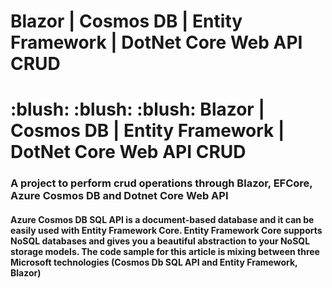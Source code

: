 # Blazor | Cosmos DB | Entity Framework | DotNet Core Web API  CRUD

<h1 align="left"> :blush: :blush: :blush: Blazor | Cosmos DB | Entity Framework | DotNet Core Web API  CRUD</h1>
<h3 align="left">A project to perform crud operations through Blazor, EFCore, Azure Cosmos DB and Dotnet Core Web API</h3>
<h4 align="left">Azure Cosmos DB SQL API is a document-based database and it can be easily used with Entity Framework Core. Entity Framework Core supports NoSQL databases and gives you a beautiful abstraction to your NoSQL storage models. The code sample for this article is mixing between three Microsoft technologies (Cosmos Db SQL API and Entity Framework, Blazor)
</h4>


